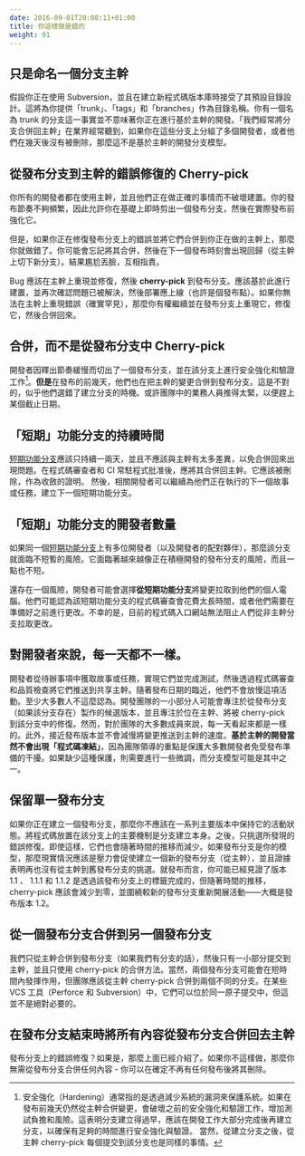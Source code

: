 ```yaml
---
date: 2016-09-01T20:08:11+01:00
title: 你這樣做是錯的
weight: 91
---
```


<!--
## Merely naming a branch trunk.

Say you are using Subversion, and you accepted its default directory design, when you made a new repository. That will
give you 'trunk', 'tags' and 'branches' as directory names. The mere fact that you have a branch called trunk does not
mean you are doing Trunk-Based Development. "We merge branches back to trunk often" can be heard a lot in the industry,
and if you are grouping multiple developers on those branches or they are not deleted after a couple of days, then it is
not the Trunk-Based Development branching model.
-->

## 只是命名一個分支主幹

假設你正在使用 Subversion，並且在建立新程式碼版本庫時接受了其預設目錄設計。這將為你提供「trunk」、「tags」和「branches」作為目錄名稱。你有一個名為 trunk 的分支這一事實並不意味著你正在進行基於主幹的開發。「我們經常將分支合併回主幹」在業界經常聽到，如果你在這些分支上分組了多個開發者，或者他們在幾天後沒有被刪除，那麼這不是基於主幹的開發分支模型。

<!--
## Cherry-pick of bug fixes from release branches to the trunk

All your developers are using a trunk and they are doing the right thing with respect to not breaking the build. Your release
cadence is infrequent enough to allow you to cut a release branch on a just in time basis and then harden that in the run
up to the actual release.

But, if you are fixing bugs on the release branch and merging them down to the trunk you are doing
it wrong. There is a chance you might forget to merge it down, and then there is going to be a regression at the next
release moment (fresh branch cut from the trunk). Then egg on face, and recriminations.

Bugs should be reproduced and fixed on the trunk, and then **cherry-picked** to the release branch. A build should
happen from that, a second confirmation that the issue has been remediated, and that deployment should go live (perhaps
a point release).  If you can not reproduce bugs on the trunk (truly rare), then you have permission to go ahead and
reproduce it on the release branch, fix it there, and merge back.
-->

## 從發布分支到主幹的錯誤修復的 Cherry-pick

你所有的開發者都在使用主幹，並且他們正在做正確的事情而不破壞建置。你的發布節奏不夠頻繁，因此允許你在基礎上即時剪出一個發布分支，然後在實際發布前強化它。

但是，如果你正在修復發布分支上的錯誤並將它們合併到你正在做的主幹上，那麼你就做錯了。你可能會忘記將其合併，然後在下一個發布時刻會出現回歸（從主幹上切下新分支）。結果尷尬丟臉，互相指責。

Bug 應該在主幹上重現並修復，然後 **cherry-pick** 到發布分支。應該基於此進行建置，並再次確認問題已被解決，然後部署應上線（也許是個發布點）。如果你無法在主幹上重現錯誤（確實罕見），那麼你有權繼續並在發布分支上重現它，修復它，然後合併回來。

<!--
## Merging rather than cherry-pick to/from a release branch

The developers cut a release branch because their release cadence is low, and they're hardening and certifying the release
there. BUT in the days that lead up to the release, they are also doing general merges up to the release branch from
the trunk. That is not right - it seems like they cut the branch on the wrong day. Maybe the business people on the team
are pushing too hard to make a date.

Cherry-picking every commit since the branch-cut to the branch from the trunk is the same thing of course.
-->

## 合併，而不是從發布分支中 Cherry-pick

開發者因釋出節奏緩慢而切出了一個發布分支，並在該分支上進行安全強化和驗證工作[^hardening]。**但是**在發布的前幾天，他們也在把主幹的變更合併到發布分支。這是不對的，似乎他們選錯了建立分支的時機。或許團隊中的業務人員推得太緊，以便趕上某個截止日期。
[^hardening]: 安全強化（Hardening）通常指的是透過減少系統的漏洞來保護系統。如果在發布前幾天仍然從主幹合併變更，會破壞之前的安全強化和驗證工作，增加測試負擔和風險。這表明分支建立得過早，應該在開發工作大部分完成後再建立分支，以確保有足夠的時間進行安全強化與驗證。
當然，從建立分支之後，從主幹 cherry-pick 每個提交到該分支也是同樣的事情。

<!--
## Duration of 'short-lived' feature branches

The [short-lived feature branch](/short-lived-feature-branches/) should only last a day or two and never diverge from the trunk enough so that a
merge back is problematic. After the seal of approval from code reviewers and CI
daemons, it should be merged back into the trunk. It should be deleted, as proof of convergence.
The developer in question may then go ahead and make the next short-lived feature branch for the next story/task they're doing.
-->

## 「短期」功能分支的持續時間

[短期功能分支](/short-lived-feature-branches/)應該只持續一兩天，並且不應該與主幹有太多差異，以免合併回來出現問題。在程式碼審查者和 CI 常駐程式批准後，應將其合併回主幹。它應該被刪除，作為收斂的證明。
然後，相關開發者可以繼續為他們正在執行的下一個故事或任務，建立下一個短期功能分支。

<!--
## Numbers of developers on 'short-lived' feature branches

If there is more that one developer (and the developer's pairing partner) on the same [short-lived feature branch](/short-lived-feature-branches/),
then that branch is at risk of not being short-lived. It is at risk of being more and more like a release branch
under active development, and not short at all.

There is a risk too, that a developer may choose to pull changes to their workstation **from a short-lived feature
branch** rather from the trunk. They may think that the code review for that short-lived feature branch is going to take
too long, or they need the changes before they are ready. Unfortunately, there is no way that the current generation of
code portals can prevent people pulling changes from non-trunk branches.
-->

## 「短期」功能分支的開發者數量

如果同一個[短期功能分支](/short-lived-feature-branches/)上有多位開發者（以及開發者的配對夥伴），那麼該分支就面臨不短暫的風險。它面臨著越來越像正在積極開發的發布分支的風險，而且一點也不短。

還存在一個風險，開發者可能會選擇**從短期功能分支**將變更拉取到他們的個人電腦。他們可能認為該短期功能分支的程式碼審查會花費太長時間，或者他們需要在準備好之前進行更改。不幸的是，目前的程式碼入口網站無法阻止人們從非主幹分支拉取更改。

<!--
## Every day not being the same for developers.

Developers take stories or tasks from the backlog, implement them with tests, and push them through code review and quality checks
into the shared trunk. They don't slow down that activity as they get closer to a release date. At least the majority do not. A very
small subset of the development team may focus on the release candidates being made from the release branch (if that
branch exists at all), and towards fixes in the trunk that will be cherry-picked into that branch. For most of the team, though,
every day looks the same. Also proximity to a release does not slow down the rate at which changes are being pushed into the
trunk. **There is certainly no "code freeze" with Trunk-Based Development**, as team leadership focuses on protecting the
majority of developers from the distraction of release preparation. If that protection is missing, something needs
fine-tuning, and the branching model could be it.
-->

## 對開發者來說，每一天都不一樣。

開發者從待辦事項中獲取故事或任務，實現它們並完成測試，然後透過程式碼審查和品質檢查將它們推送到共享主幹。隨著發布日期的臨近，他們不會放慢這項活動。至少大多數人不這麼認為。開發團隊的一小部分人可能會專注於從發布分支（如果該分支存在）製作的候選版本，並且專注於位在主幹、將被 cherry-pick 到該分支中的修復。然而，對於團隊的大多數成員來說，每一天看起來都是一樣的。此外，接近發布版本並不會減慢將變更推送到主幹的速度。**基於主幹的開發當然不會出現「程式碼凍結」**，因為團隊領導的重點是保護大多數開發者免受發布準備的干擾。如果缺少這種保護，則需要進行一些微調，而分支模型可能是其中之一。

<!--
## Keeping a single release branch

If you are making a release branch, you should not keep it alive for a series of major releases. You principal
mechanism to land code on that branch is the branch creation itself. After that only cherry picks for bug
fixes as found. Even then they should diminish over time. If release branches is your model then the reality should
be that pressure mounts to create a new release branch (from trunk), and evidence is that there is no more
cherry-picks from trunk to the old release branch. In terms of release you might have witnessed releases 1.1, 1.1.1 and 1.1.2 be done from tags on that release branch, but the cherry picks should diminish to zero over time, and activity reconvene around an newer release branch - for the 1.2 release probably.
-->

## 保留單一發布分支

如果你正在建立一個發布分支，那麼你不應該在一系列主要版本中保持它的活動狀態。將程式碼放置在該分支上的主要機制是分支建立本身。之後，只挑選所發現的錯誤修復。即使這樣，它們也會隨著時間的推移而減少。如果發布分支是你的模型，那麼現實情況應該是壓力會促使建立一個新的發布分支（從主幹），並且證據表明再也沒有從主幹到舊發布分支的挑選。就發布而言，你可能已經見證了版本 1.1 、 1.1.1 和 1.1.2 是透過該發布分支上的標籤完成的，但隨著時間的推移，cherry-pick 應該會減少到零，並圍繞較新的發布分支重新開展活動——大概是發布版本 1.2。

<!--
## Merge from one release branch to another release branch

We only merge from trunk to release branches (if we branch at all), and then only a small percentage of the
commits to trunk, and only using the cherry-pick method of merging.  Sure, two release branches could be in
play for short periods of time, but the team should cherry-pick merge from trunk to two different branches.
In some VCS tools (Perforce and Subversion) those can be in the same atomic commit, but that is not
strictly necessary.
-->

## 從一個發布分支合併到另一個發布分支

我們只從主幹合併到發布分支（如果我們有分支的話），然後只有一小部分提交到主幹，並且只使用 cherry-pick 的合併方法。當然，兩個發布分支可能會在短時間內發揮作用，但團隊應該從主幹 cherry-pick 合併到兩個不同的分支。在某些 VCS 工具（Perforce 和 Subversion）中，它們可以位於同一原子提交中，但這並不是絕對必要的。

<!--
## Merge everything back from a release branch at the end of the release branch

Bug fixing on the release branch? If yes, then that is covered above. If you are not doing that then you have no need
to merge anything back from the release branch - you can just delete it after you're sure there will not be any more
releases from it.
-->

## 在發布分支結束時將所有內容從發布分支合併回去主幹

發布分支上的錯誤修復？如果是，那麼上面已經介紹了。如果你不這樣做，那麼你無需從發布分支合併任何內容 - 你可以在確定不再有任何發布後將其刪除。

